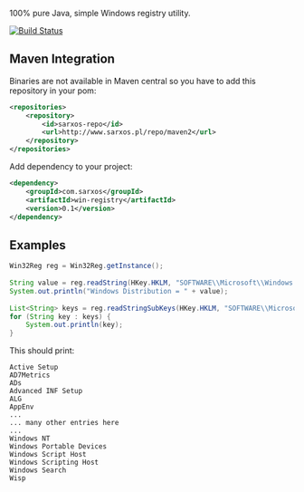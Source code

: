 100% pure Java, simple Windows registry utility.

[![Build Status](https://secure.travis-ci.org/sarxos/win-registry.png?branch=master)](http://travis-ci.org/sarxos/win-registry)

## Maven Integration

Binaries are not available in Maven central so you have to add this repository in your pom:

```xml
<repositories>
	<repository>
		<id>sarxos-repo</id>
		<url>http://www.sarxos.pl/repo/maven2</url>
	</repository>
</repositories>
```

Add dependency to your project:

```xml
<dependency>
	<groupId>com.sarxos</groupId>
	<artifactId>win-registry</artifactId>
	<version>0.1</version>
</dependency>
```

## Examples

```java
Win32Reg reg = Win32Reg.getInstance();
		
String value = reg.readString(HKey.HKLM, "SOFTWARE\\Microsoft\\Windows NT\\CurrentVersion", "ProductName");
System.out.println("Windows Distribution = " + value);
		
List<String> keys = reg.readStringSubKeys(HKey.HKLM, "SOFTWARE\\Microsoft");
for (String key : keys) {
	System.out.println(key);
}
```

This should print:

```
Active Setup
AD7Metrics
ADs
Advanced INF Setup
ALG
AppEnv
...
... many other entries here
...
Windows NT
Windows Portable Devices
Windows Script Host
Windows Scripting Host
Windows Search
Wisp
```
